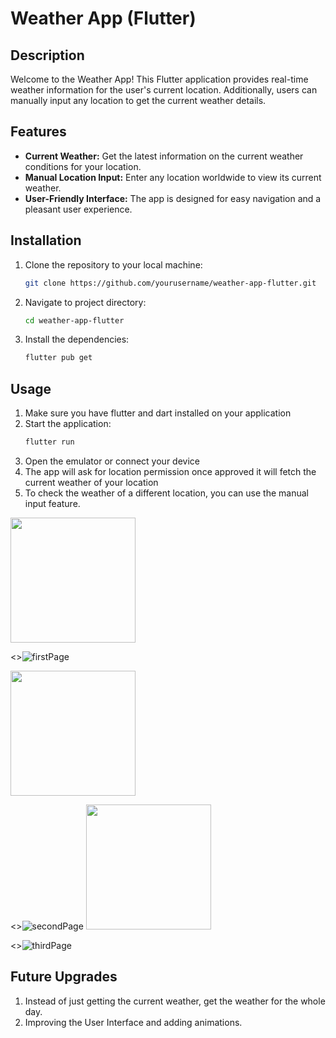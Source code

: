 # Weather App (Flutter)

## Description

Welcome to the Weather App! This Flutter application provides real-time weather information for the user's current location. Additionally, users can manually input any location to get the current weather details.

## Features

- **Current Weather:** Get the latest information on the current weather conditions for your location.
- **Manual Location Input:** Enter any location worldwide to view its current weather.
- **User-Friendly Interface:** The app is designed for easy navigation and a pleasant user experience.

## Installation

1. Clone the repository to your local machine:

   ```bash
   git clone https://github.com/yourusername/weather-app-flutter.git

2. Navigate to project directory:
    ```bash
    cd weather-app-flutter
3. Install the dependencies:
    ```bash
   flutter pub get

## Usage
1. Make sure you have flutter and dart installed on your application
2. Start the application:
    ```bash
   flutter run
3. Open the emulator or connect your device
4. The app will ask for location permission once approved it will fetch the current weather of your location
5. To check the weather of a different location, you can use the manual input feature.

<img src="https://user-images.githubusercontent.com/[link-to-your-image.png](https://github.com/ar-0911/weather-app-flutter/assets/92566219/c7ee4300-f15c-4447-b608-33f1cc32988)" width="200" />

<>![firstPage](https://github.com/ar-0911/weather-app-flutter/assets/92566219/c7ee4300-f15c-4447-b608-33f1cc329882)

   <img src="https://user-images.githubusercontent.com/[link-to-your-image.png](https://github.com/ar-0911/weather-app-flutter/assets/92566219/0ea4da96-2554-4859-b288-f0ba240495cc)" width="200" />

<>![secondPage](https://github.com/ar-0911/weather-app-flutter/assets/92566219/0ea4da96-2554-4859-b288-f0ba240495cc)
<img src="https://user-images.githubusercontent.com/[link-to-your-image.png](https://github.com/ar-0911/weather-app-flutter/assets/92566219/2dfea50a-7d0d-45af-8c93-224eeadb890)" width="200" />

<>![thirdPage](https://github.com/ar-0911/weather-app-flutter/assets/92566219/2dfea50a-7d0d-45af-8c93-224eeadb890c)

## Future Upgrades
1. Instead of just getting the current weather, get the weather for the whole day.
2. Improving the User Interface and adding animations.
